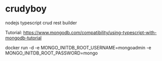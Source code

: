 # crudyboy
nodejs typescript crud rest builder

Tutorial:
https://www.mongodb.com/compatibility/using-typescript-with-mongodb-tutorial

docker run -d -e MONGO_INITDB_ROOT_USERNAME=mongoadmin -e MONGO_INITDB_ROOT_PASSWORD=mongo